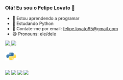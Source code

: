 ### Olá! Eu sou o Felipe Lovato 👋


- 🔭 Estou aprendendo a programar 
- 🌱 Estudando Python
- 💬 Contate-me por email: felipe.lovato95@gmail.com
- 😄 Pronouns: ele/dele

 <div>
  <a href="https://github.com/felipe-lovato">
  <img height="150em" src="https://github-readme-stats.vercel.app/api?username=felipe-lovato&show_icons=true&theme=onedark&include_all_commits=true&count_private=true"/>
  <img height="150em" src="https://github-readme-stats.vercel.app/api/top-langs/?username=felipe-lovato&layout=compact&langs_count=7&theme=onedark"/>
</div>
  
  
<div style="display: inline_block"><br>
  <img align="center" alt="Rafa-Python" height="30" width="40" src="https://raw.githubusercontent.com/devicons/devicon/master/icons/python/python-original.svg">
 
</div>
 
##  
  
<div> 
  <a href="https://www.instagram.com/felipe.lovato95" target="_blank"><img src="https://img.shields.io/badge/-Instagram-%23E4405F?style=for-the-badge&logo=instagram&logoColor=white" target="_blank"></a>
 <a href="https://discord" target="_blank"><img src="https://img.shields.io/badge/Discord-7289DA?style=for-the-badge&logo=discord&logoColor=white" target="_blank"></a> 
  <a href = "mailto:felipe.lovato95@gmail.com"><img src="https://img.shields.io/badge/-Gmail-%23333?style=for-the-badge&logo=gmail&logoColor=white" target="_blank"></a>
  <a href="https://br.linkedin.com/in/felipe-lovato-089178104" target="_blank"><img src="https://img.shields.io/badge/-LinkedIn-%230077B5?style=for-the-badge&logo=linkedin&logoColor=white" target="_blank"></a> 
</div>
